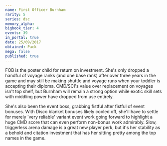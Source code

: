 ```yaml
---
name: First Officer Burnham
rarity: 5
series: dsc
memory_alpha:
bigbook_tier: 4
events: 39
in_portal: true
date: 25/09/2017
obtained: Pack
mega: false
published: true
---
```


FOB is the poster child for return on investment. She's only dropped a handful of voyage ranks (and one base rank) after over three years in the game and may still be making shuttle and voyage runs when your toddler is accepting their diploma. CMD/SCI's value over replacement on voyages isn't top shelf, but Burnham will remain a strong option while exotic skill sets with middling power have dropped from use entirely.

She's also been the event boss, grabbing fistful after fistful of event bonuses. With Disco blanket bonuses likely cooled off, she'll have to settle for merely 'very reliable' variant event work going forward to highlight a huge CMD score that can even perform non-bonus work admirably. Slow, triggerless arena damage is a great new player perk, but it's her stability as a behold and citation investment that has her sitting pretty among the top names in the game.
